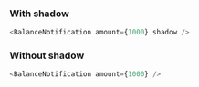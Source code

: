 ### With shadow

```js
<BalanceNotification amount={1000} shadow />
```

### Without shadow

```js
<BalanceNotification amount={1000} />
```
